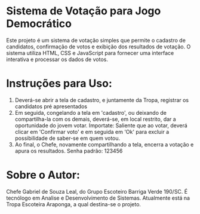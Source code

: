 

# Sistema de Votação para Jogo Democrático

Este projeto é um sistema de votação simples que permite o cadastro de candidatos, confirmação
de votos e exibição dos resultados de votação. 
O sistema utiliza HTML, CSS e JavaScript para fornecer uma interface interativa e processar os dados de votos.

# Instruções para Uso:

1. Deverá-se abrir a tela de cadastro, e juntamente da Tropa, registrar os candidatos pré apresentados
2. Em seguida, congelando a tela em 'cadastro', ou deixando de compartilha-la com os demais, deverá-se, em local restrito, dar a oportunidade
do jovem votar. Importate: Saliente que ao votar, deverá clicar em 'Confirmar voto' e em seguida em 'Ok' para excluir a possibilidade de saber-se 
em quem votou.
3. Ao final, o Chefe, novamente compartilhando a tela, encerra a votação e apura os resultados. Senha padrão: 123456


# Sobre o Autor:

Chefe Gabriel de Souza Leal, do Grupo Escoteiro Barriga Verde 190/SC. É tecnólogo em Analise e Desenvolvimento de Sistemas.
Atualmente está na Tropa Escoteira Araponga, a qual destina-se o projeto.